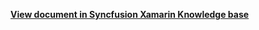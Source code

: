 **[View document in Syncfusion Xamarin Knowledge base](https://www.syncfusion.com/kb/12188/how-to-use-font-awesome-icons-in-xamarin-forms-accordion-sfaccordion)**
